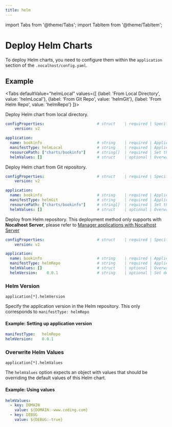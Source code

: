 ```yaml
---
title: helm
---
```


import Tabs from '@theme/Tabs';
import TabItem from '@theme/TabItem';

# Deploy Helm Charts

To deploy Helm charts, you need to configure them within the `application` section of the `.nocalhost/config.yaml`.

## Example

<Tabs
  defaultValue="helmLocal"
  values={[
    {label: 'From Local Directory', value: 'helmLocal'},
    {label: 'From Git Repo', value: 'helmGit'},
    {label: 'From Helm Repo', value: 'helmRepo'}
  ]}>
<TabItem value="helmLocal">

Deploy Helm chart from local directory.

```yaml
configProperties:                       # struct    | required | Specify config properties
    version: v2 

application:
  name: bookinfo                        # string    | required | Application name
  manifestType: helmLocal               # string    | required | Application k8s manifest type
  resourcePath: ["charts/bookinfo"]     # string[]  | required | Set the application resource path
  helmValues: []                        # struct    | optional | Overwrite helm values.yaml
```

</TabItem>
  
<TabItem value="helmGit">

Deploy Helm chart from Git repository.

```yaml
configProperties:                       # struct    | required | Specify config properties
    version: v2 

application:
  name: bookinfo                        # string    | required | Application name                 
  manifestType: helmGit                 # string    | required | Application k8s manifest type                           
  resourcePath: ["charts/bookinfo"]     # string[]  | required | Set the application resource path
  helmValues: []                        # struct    | optional | Overwrite helm values.yaml                          
```
</TabItem>


<TabItem value="helmRepo">

Deploy from Helm repository. This deployment method only supports with **Nocalhost Server**, please refer to [Manager applications with Nocalhost Server](../server/manage-app)

```yaml
configProperties:                       # struct    | required | Specify config properties
    version: v2 

application:
  name: bookinfo                        # string    | required | Application name
  manifestType: helmRepo                # string    | required | Application k8s manifest type
  helmValues: []                        # struct    | optional | Overwrite helm values.yaml
  helmVersion:    0.0.1                 # string    | optional | Set default application version
```

</TabItem>
</Tabs>


### Helm Version

`application[*].helmVersion`

Specify the application version in the Helm repository. This only corresponds to `manifestType: helmRepo`

#### Example: Setting up application version

```yaml
manifestType:   helmRepo
helmVersion:    0.0.1       
```

### Overwrite Helm Values

`application[*].helmValues`

The `helmValues` option expects an object with values that should be overriding the default values of this Helm chart.

#### Example: Using values

```yaml
helmValues:
  - key: DOMAIN
    value: ${DOMAIN:-www.coding.com}
  - key: DEBUG
    value: ${DEBUG:-true}
```
